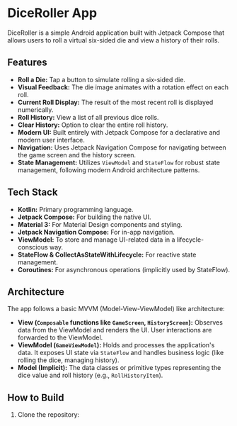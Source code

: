 # DiceRoller App

DiceRoller is a simple Android application built with Jetpack Compose that allows users to roll a virtual six-sided die and view a history of their rolls.

## Features

*   **Roll a Die:** Tap a button to simulate rolling a six-sided die.
*   **Visual Feedback:** The die image animates with a rotation effect on each roll.
*   **Current Roll Display:** The result of the most recent roll is displayed numerically.
*   **Roll History:** View a list of all previous dice rolls.
*   **Clear History:** Option to clear the entire roll history.
*   **Modern UI:** Built entirely with Jetpack Compose for a declarative and modern user interface.
*   **Navigation:** Uses Jetpack Navigation Compose for navigating between the game screen and the history screen.
*   **State Management:** Utilizes `ViewModel` and `StateFlow` for robust state management, following modern Android architecture patterns.

## Tech Stack

*   **Kotlin:** Primary programming language.
*   **Jetpack Compose:** For building the native UI.
*   **Material 3:** For Material Design components and styling.
*   **Jetpack Navigation Compose:** For in-app navigation.
*   **ViewModel:** To store and manage UI-related data in a lifecycle-conscious way.
*   **StateFlow & CollectAsStateWithLifecycle:** For reactive state management.
*   **Coroutines:** For asynchronous operations (implicitly used by StateFlow).

## Architecture

The app follows a basic MVVM (Model-View-ViewModel) like architecture:

*   **View (`Composable` functions like `GameScreen`, `HistoryScreen`):** Observes data from the ViewModel and renders the UI. User interactions are forwarded to the ViewModel.
*   **ViewModel (`GameViewModel`):** Holds and processes the application's data. It exposes UI state via `StateFlow` and handles business logic (like rolling the dice, managing history).
*   **Model (Implicit):** The data classes or primitive types representing the dice value and roll history (e.g., `RollHistoryItem`).

## How to Build

1.  Clone the repository:
    